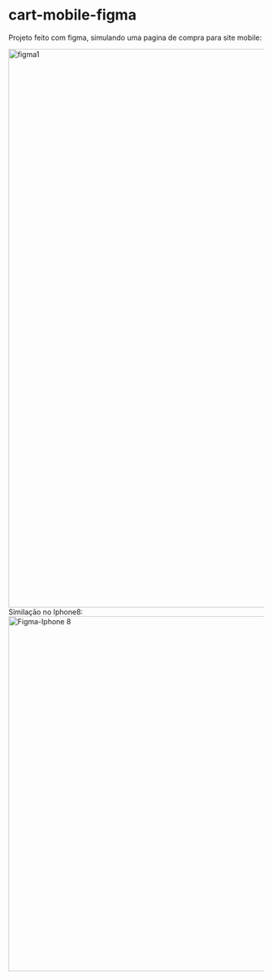 # cart-mobile-figma

Projeto feito com figma, simulando uma pagina de compra para site mobile:

<img width="1098" alt="figma1" src="https://user-images.githubusercontent.com/99894790/213473805-c02a2a6e-c5f8-4f60-bdd2-b326539b36c3.png">
Similaçāo no Iphone8:

<img width="698" alt="Figma-Iphone 8" src="https://user-images.githubusercontent.com/99894790/213474062-e4892837-daf3-47c5-9f58-b1df0975e640.png">

